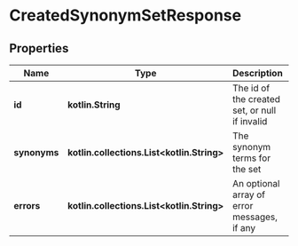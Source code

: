 
# CreatedSynonymSetResponse

## Properties
Name | Type | Description | Notes
------------ | ------------- | ------------- | -------------
**id** | **kotlin.String** | The id of the created set, or null if invalid |  [optional]
**synonyms** | **kotlin.collections.List&lt;kotlin.String&gt;** | The synonym terms for the set |  [optional]
**errors** | **kotlin.collections.List&lt;kotlin.String&gt;** | An optional array of error messages, if any |  [optional]



